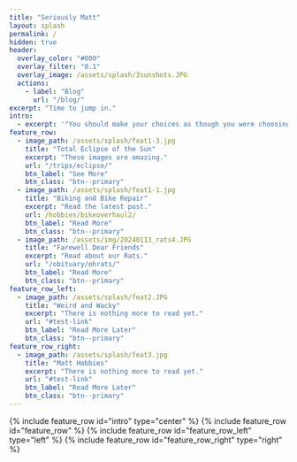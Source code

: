 ```yaml
---
title: "Seriously Matt"
layout: splash
permalink: /
hidden: true
header:
  overlay_color: "#000"
  overlay_filter: "0.1"
  overlay_image: /assets/splash/3sunshots.JPG
  actions:
    - label: "Blog"
      url: "/blog/"
excerpt: "Time to jump in."
intro: 
  - excerpt: '"You should make your choices as though you were choosing on behalf of the whole humanity, taking the entire burden of responsibility for how the human race behaves."'
feature_row:
  - image_path: /assets/splash/feat1-3.jpg
    title: "Total Eclipse of the Sun"
    excerpt: "These images are amazing."
    url: "/trips/eclipse/"
    btn_label: "See More"
    btn_class: "btn--primary"
  - image_path: /assets/splash/feat1-1.jpg
    title: "Biking and Bike Repair"
    excerpt: "Read the latest post."
    url: /hobbies/bikeoverhaul2/
    btn_label: "Read More"
    btn_class: "btn--primary"
  - image_path: /assets/img/20240113_rats4.JPG
    title: "Farewell Dear Friends"
    excerpt: "Read about our Rats."
    url: "/obituary/ohrats/"
    btn_label: "Read More"
    btn_class: "btn--primary"
feature_row_left:
  - image_path: /assets/splash/feat2.JPG
    title: "Weird and Wacky"
    excerpt: "There is nothing more to read yet."
    url: "#test-link"
    btn_label: "Read More Later"
    btn_class: "btn--primary"
feature_row_right:
  - image_path: /assets/splash/feat3.jpg
    title: "Matt Hobbies"
    excerpt: "There is nothing more to read yet."
    url: "#test-link"
    btn_label: "Read More Later"
    btn_class: "btn--primary"
---
```


{% include feature_row id="intro" type="center" %}
{% include feature_row id="feature_row" %}
{% include feature_row id="feature_row_left" type="left" %}
{% include feature_row id="feature_row_right" type="right" %}